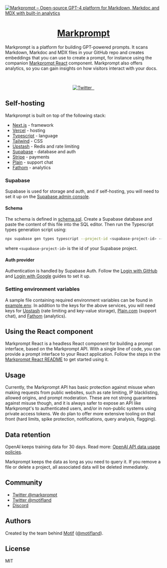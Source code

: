 <a href="https://markprompt.com">
  <img alt="Markprompt – Open-source GPT-4 platform for Markdown, Markdoc and MDX with built-in analytics" src="https://user-images.githubusercontent.com/504893/227404383-62737a47-72ab-4426-b7b3-83db5b836ebb.png">
  <h1 align="center">Markprompt</h1>
</a>

Markprompt is a platform for building GPT-powered prompts. It scans Markdown, Markdoc and MDX files in your GitHub repo and creates embeddings that you can use to create a prompt, for instance using the companion [Markprompt React](https://github.com/motifland/markprompt/blob/main/packages/markprompt-react/README.md) component. Markprompt also offers analytics, so you can gain insights on how visitors interact with your docs.

<br />

<p align="center">
  <a href="https://twitter.com/markprompt">
    <img src="https://img.shields.io/twitter/follow/markprompt?style=flat&label=%40markprompt&logo=twitter&color=0bf&logoColor=fff" alt="Twitter" />
  </a>
  <a aria-label="NPM version" href="https://www.npmjs.com/package/markprompt">
    <img alt="" src="https://badgen.net/npm/v/markprompt">
  </a>
  <a aria-label="License" href="https://github.com/motifland/markprompt/blob/main/LICENSE">
    <img alt="" src="https://badgen.net/npm/license/markprompt">
  </a>
</p>

## Self-hosting

Markprompt is built on top of the following stack:

- [Next.js](https://nextjs.org/) - framework
- [Vercel](https://vercel.com/) - hosting
- [Typescript](https://www.typescriptlang.org/) - language
- [Tailwind](https://tailwindcss.com/) - CSS
- [Upstash](https://upstash.com/) - Redis and rate limiting
- [Supabase](https://planetscale.com/) - database and auth
- [Stripe](https://stripe.com/) - payments
- [Plain](https://plain.com/) - support chat
- [Fathom](https://usefathom.com/) - analytics

### Supabase

Supabase is used for storage and auth, and if self-hosting, you will need to set it up on the [Supabase admin console](https://app.supabase.com/).

#### Schema

The schema is defined in [schema.sql](https://github.com/motifland/markprompt/blob/main/config/schema.sql). Create a Supabase database and paste the content of this file into the SQL editor. Then run the Typescript types generation script using:

```sh
npx supabase gen types typescript --project-id <supabase-project-id> --schema public > types/supabase.ts
```

where `<supabase-project-id>` is the id of your Supabase project.

#### Auth provider

Authentication is handled by Supabase Auth. Follow the [Login with GitHub](https://supabase.com/docs/guides/auth/social-login/auth-github) and [Login with Google](https://supabase.com/docs/guides/auth/social-login/auth-google) guides to set it up.

### Setting environment variables

A sample file containing required environment variables can be found in [example.env](https://github.com/motifland/markprompt/blob/main/example.env). In addition to the keys for the above services, you will need keys for [Upstash](https://upstash.com/) (rate limiting and key-value storage), [Plain.com](https://plain.com) (support chat), and [Fathom](https://usefathom.com/) (analytics).

## Using the React component

Markprompt React is a headless React component for building a prompt interface, based on the Markprompt API. With a single line of code, you can provide a prompt interface to your React application. Follow the steps in the [Markprompt React README](https://github.com/motifland/markprompt/blob/main/packages/markprompt-react/README.md) to get started using it.

## Usage

Currently, the Markprompt API has basic protection against misuse when making requests from public websites, such as rate limiting, IP blacklisting, allowed origins, and prompt moderation. These are not strong guarantees against misuse though, and it is always safer to expose an API like Markprompt's to authenticated users, and/or in non-public systems using private access tokens. We do plan to offer more extensive tooling on that front (hard limits, spike protection, notifications, query analysis, flagging).

## Data retention

OpenAI keeps training data for 30 days. Read more: [OpenAI API data usage policies](https://openai.com/policies/api-data-usage-policies).

Markprompt keeps the data as long as you need to query it. If you remove a file or delete a project, all associated data will be deleted immediately.

## Community

- [Twitter @markprompt](https://twitter.com/markprompt)
- [Twitter @motifland](https://twitter.com/motifland)
- [Discord](https://discord.gg/MBMh4apz6X)

## Authors

Created by the team behind [Motif](https://motif.land)
([@motifland](https://twitter.com/motifland)).

## License

MIT
